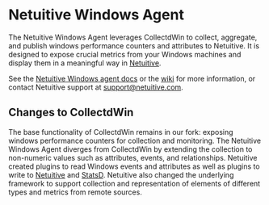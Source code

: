 Netuitive Windows Agent
========================

The Netuitive Windows Agent leverages CollectdWin to collect, aggregate, and publish windows performance counters and attributes to Netuitive. It is designed to expose crucial metrics from your Windows machines and display them in a meaningful way in [Netuitive](https://http://www.netuitive.com/). 

See the [Netuitive Windows agent docs](https://docs.virtana.com/en/windows-agent.html) or the [wiki](../../wiki) for more information, or contact Netuitive support at [support@netuitive.com](mailto:support@netuitive.com).

Changes to CollectdWin
-----------------------

The base functionality of CollectdWin remains in our fork: exposing windows performance counters for collection and monitoring. The Netuitive Windows Agent diverges from CollectdWin by extending the collection to non-numeric values such as attributes, events, and relationships. Netuitive created plugins to read Windows events and attributes as well as plugins to write to [Netuitive](https://www.netuitive.com/) and [StatsD](https://github.com/etsy/statsd). Netuitive also changed the underlying framework to support collection and representation of elements of different types and metrics from remote sources.

